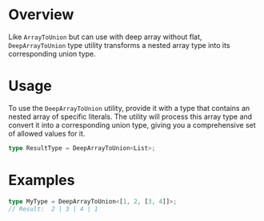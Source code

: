 # Overview

Like `ArrayToUnion` but can use with deep array without flat, `DeepArrayToUnion` type utility transforms a nested array type into its corresponding union type.

# Usage

To use the `DeepArrayToUnion` utility, provide it with a type that contains an nested array of specific literals. The utility will process this array type and convert it into a corresponding union type, giving you a comprehensive set of allowed values for it.

```typescript
type ResultType = DeepArrayToUnion<List>;
```

# Examples

```typescript
type MyType = DeepArrayToUnion<[1, 2, [3, 4]]>;
// Result:  2 | 3 | 4 | 1
```
